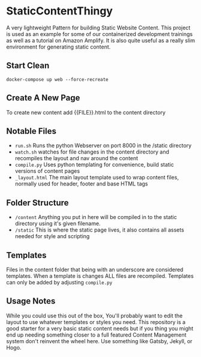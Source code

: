 # StaticContentThingy
A very lightweight Pattern for building Static Website Content. This project is used as an example for some of our containerized development trainings as well as a
tutorial on Amazon Amplify. It is also quite useful as a really slim environment for generating static content.

## Start Clean
`docker-compose up web --force-recreate`

## Create A New Page
To create new content add {{FILE}}.html to the content directory

## Notable Files
* `run.sh`  Runs the python Webserver on port 8000 in the /static directory
* `watch.sh` watches for file changes in the content directory and recompiles the layout and nav around the content
* `compile.py`  Uses python templating for convenience, build static versions of content pages
* `_layout.html` The main layout template used to wrap content files, normally used for header, footer and base HTML tags

## Folder Structure
* `/content` Anything you put in here will be compiled in to the static directory using it's given filename.
* `/static` This is where the static page lives, it also contains all assets needed for style and scripting


## Templates
Files in the content folder that being with an underscore are considered templates. When a template is changes ALL files are recompiled. Templates can only be
added by adjusting `compile.py`

## Usage Notes
While you could use this out of the box, You'll probably want to edit the layout to use whatever templates or styles you need. This repository
is a good starter for a very basic static content needs but if you thing you might end up needing something closer to a full featured Content Management system don't reinvent the wheel here.
Use something like Gatsby, Jekyll, or Hogo.
